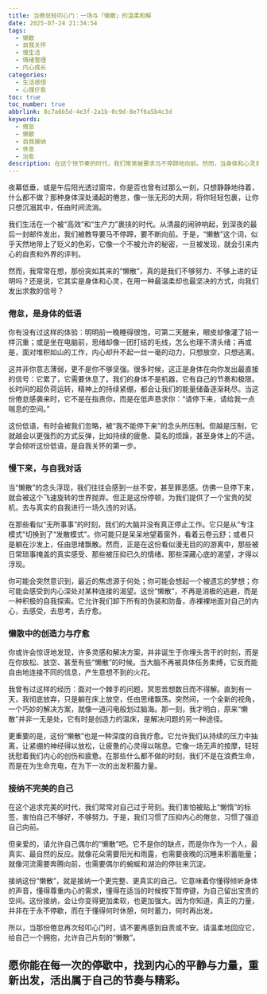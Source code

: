 ```yaml
---
title: 当倦怠轻叩心门：一场与「懒散」的温柔和解
date: 2025-07-24 21:34:54
tags:
  - 懒散
  - 自我关怀
  - 慢生活
  - 情绪管理
  - 内心成长
categories:
  - 生活感悟
  - 心理疗愈
toc: true
toc_number: true
abbrlink: 8c7a6b5d-4e3f-2a1b-0c9d-8e7f6a5b4c3d
keywords:
  - 倦怠
  - 懒散
  - 自我接纳
  - 休息
  - 治愈
description: 在这个快节奏的时代，我们常常被要求马不停蹄地向前。然而，当身体和心灵发出疲惫的信号，那份被误解为「懒散」的倦怠，或许正是我们与自我深度对话的开始。它不是一种缺陷，而是一次温柔的提醒，邀请我们停下来，倾听内心的声音，重新找回生活的节奏与力量。这篇文章，愿与你一同，重新定义「懒散」，拥抱那份片刻的宁静与自我关怀。
---
```


夜幕低垂，或是午后阳光透过窗帘，你是否也曾有过那么一刻，只想静静地待着，什么都不做？那种身体深处涌起的倦怠，像一张无形的大网，将你轻轻包裹，让你只想沉溺其中，任由时间流淌。

我们生活在一个被“高效”和“生产力”裹挟的时代。从清晨的闹钟响起，到深夜的最后一封邮件发出，我们被教导要马不停蹄，要不断向前。于是，“懒散”这个词，似乎天然地带上了贬义的色彩，它像一个不被允许的秘密，一旦被发现，就会引来内心的自责和外界的评判。

然而，我常常在想，那份突如其来的“懒散”，真的是我们不够努力、不够上进的证明吗？还是说，它其实是身体和心灵，在用一种最温柔却也最坚决的方式，向我们发出求救的信号？

### 倦怠，是身体的低语

你有没有过这样的体验：明明前一晚睡得很饱，可第二天醒来，眼皮却像灌了铅一样沉重；或是坐在电脑前，思绪却像一团打结的毛线，怎么也理不清头绪；再或是，面对堆积如山的工作，内心却升不起一丝一毫的动力，只想放空，只想逃离。

这并非你意志薄弱，更不是你不够坚强。很多时候，这正是身体在向你发出最直接的信号：它累了，它需要休息了。我们的身体不是机器，它有自己的节奏和极限。长时间的超负荷运转，精神上的持续紧绷，都会让我们的能量储备逐渐耗尽。当这份倦怠感袭来时，它不是在指责你，而是在低声恳求你：“请停下来，请给我一点喘息的空间。”

这份低语，有时会被我们忽略，被“我不能停下来”的念头所压制。但越是压制，它就越会以更强烈的方式反弹，比如持续的疲惫、莫名的烦躁，甚至身体上的不适。学会倾听这份低语，是自我关怀的第一步。

### 慢下来，与自我对话

当“懒散”的念头浮现，我们往往会感到一丝不安，甚至罪恶感。仿佛一旦停下来，就会被这个飞速旋转的世界抛弃。但正是这份停顿，为我们提供了一个宝贵的契机，去与真实的自我进行一场久违的对话。

在那些看似“无所事事”的时刻，我们的大脑并没有真正停止工作。它只是从“专注模式”切换到了“发散模式”。你可能只是呆呆地望着窗外，看着云卷云舒；或者只是躺在沙发上，任由思绪飘散。然而，正是在这份看似漫无目的的游离中，那些被日常琐事掩盖的真实感受、那些被压抑已久的情绪、那些深藏心底的渴望，才得以浮现。

你可能会突然意识到，最近的焦虑源于何处；你可能会想起一个被遗忘的梦想；你可能会感受到内心深处对某种连接的渴望。这份“懒散”，不再是消极的逃避，而是一种积极的自我探索。它允许我们卸下所有的伪装和防备，赤裸裸地面对自己的内心，去感受，去思考，去疗愈。

### 懒散中的创造力与疗愈

你或许会惊讶地发现，许多灵感和解决方案，并非诞生于你埋头苦干的时刻，而是在你放松、放空、甚至有些“懒散”的时候。当大脑不再被具体任务束缚，它反而能自由地连接不同的信息，产生意想不到的火花。

我曾有过这样的经历：面对一个棘手的问题，冥思苦想数日而不得解。直到有一天，我彻底放弃，只是躺在床上放空，任由思绪飘荡。突然间，一个全新的视角，一个巧妙的解决方案，就像一道闪电般划过脑海。那一刻，我才明白，原来“懒散”并非一无是处，它有时是创造力的温床，是解决问题的另一种途径。

更重要的是，这份“懒散”也是一种深度的自我疗愈。它允许我们从持续的压力中抽离，让紧绷的神经得以放松，让疲惫的心灵得以喘息。它像一场无声的按摩，轻轻抚慰着我们内心的创伤和疲惫。在那些什么都不做的时刻，我们不是在浪费生命，而是在为生命充电，在为下一次的出发积蓄力量。

### 接纳不完美的自己

在这个追求完美的时代，我们常常对自己过于苛刻。我们害怕被贴上“懒惰”的标签，害怕自己不够好，不够努力。于是，我们习惯了压抑内心的倦怠，习惯了强迫自己向前。

但亲爱的，请允许自己偶尔的“懒散”吧。它不是你的缺点，而是你作为一个人，最真实、最自然的反应。就像花朵需要阳光和雨露，也需要夜晚的沉睡来积蓄能量；就像河流需要奔腾向前，也需要偶尔的蜿蜒和湖泊的停驻来沉淀。

接纳这份“懒散”，就是接纳一个更完整、更真实的自己。它意味着你懂得倾听身体的声音，懂得尊重内心的需求，懂得在适当的时候按下暂停键，为自己留出宝贵的空间。这份接纳，会让你变得更加柔软，也更加强大。因为你知道，真正的力量，并非在于永不停歇，而在于懂得何时休憩，何时蓄力，何时再出发。

所以，当那份倦怠再次轻叩心门时，请不要再感到自责或不安。请温柔地回应它，给自己一个拥抱，允许自己片刻的“懒散”。

愿你能在每一次的停歇中，找到内心的平静与力量，重新出发，活出属于自己的节奏与精彩。
---
